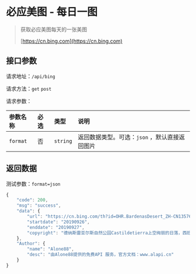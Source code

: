 # 必应美图 - 每日一图

> 获取必应美图每天的一张美图
>
> [https://cn.bing.com](https://cn.bing.com)

## 接口参数

请求地址：`/api/bing`

请求方法：`get` `post`

请求参数：

| 参数名称 | 必选 | 类型 | 说明 |
| :--- | :--- | :--- | :--- |
| `format` | 否 | `string` | 返回数据类型。可选：`json` ，默认直接返回图片 |

## 返回数据

测试参数：`format=json`

```javascript
{
    "code": 200,
    "msg": "success",
    "data": {
        "url": "https://cn.bing.com/th?id=OHR.BardenasDesert_ZH-CN1357611840_1920x1080.jpg&rf=LaDigue_1920x1080.jpg&pid=hp",
        "startdate": "20190926",
        "enddate": "20190927",
        "copyright": "德纳斯雷亚尔斯自然公园Castildetierra上空绚丽的日落，西班牙纳瓦拉 (© Inigofotografia/iStock/Getty Images Plus)"
    },
    "Author": {
        "name": "Alone88",
        "desc": "由Alone88提供的免费API 服务，官方文档：www.alapi.cn"
    }
}
```

